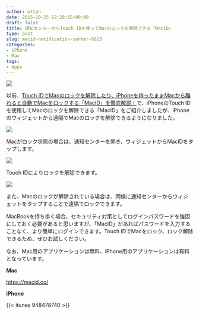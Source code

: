 ```yaml
---
author: ottan
date: 2015-10-25 12:29:15+00:00
draft: false
title: 通知センターからTouch IDを使ってMacのロックを解除できる「MacID」
type: post
slug: macid-notification-center-6813
categories:
- iPhone
- Mac
tags:
- Apps
---
```


![](/uploads/2015/10/151025-562cc94af0fe3.jpg)






以前、[Touch IDでMacのロックを解除したり、iPhoneを持ったままMacから離れると自動でMacをロックする「MacID」を徹底解説！](/touch-id-maced-1067/)で、iPhoneのTouch IDを使用してMacのロックを解除できる「MacID」をご紹介しましたが、iPhoneのウィジェットから遠隔でMacのロックを解除できるようになりました。





![](/uploads/2015/10/151025-562cc94c13cde-1.png)






Macがロック状態の場合は、通知センターを開き、ウィジェットからMacIDをタップします。





![](/uploads/2015/10/151025-562cc94d9d048-1.png)






Touch IDによりロックを解除できます。





![](/uploads/2015/10/151025-562cc94ebe393-1.png)






また、Macのロックが解除されている場合は、同様に通知センターからウィジェットをタップすることで遠隔でロックできます。





MacBookを持ち歩く場合、セキュリティ対策としてログインパスワードを強固にしておく必要があると思いますが、「MacID」があればパスワードを入力することなく、より簡単にログインできます。Touch IDでMacをロック、ロック解除できるため、ぜひお試しください。





なお、Mac用のアプリケーションは無料、iPhone用のアプリケーションは有料となっています。



**Mac**

https://macid.co/

**iPhone**

{{< itunes 948478740 >}}
